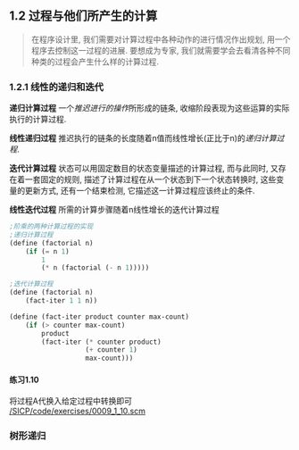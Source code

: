 ## 1.2 过程与他们所产生的计算
> 在程序设计里, 我们需要对计算过程中各种动作的进行情况作出规划, 用一个程序去控制这一过程的进展. 要想成为专家, 我们就需要学会去看清各种不同种类的过程会产生什么样的计算过程.  

### 1.2.1 线性的递归和迭代  
**递归计算过程** 一个*推迟进行的操作*所形成的链条, 收缩阶段表现为这些运算的实际执行的计算过程.  

**线性递归过程** 推迟执行的链条的长度随着n值而线性增长(正比于n)的*递归计算过程*.  

**迭代计算过程** 状态可以用固定数目的状态变量描述的计算过程, 而与此同时, 又存在着一套固定的规则, 描述了计算过程在从一个状态到下一个状态转换时, 这些变量的更新方式, 还有一个结束检测, 它描述这一计算过程应该终止的条件.  

**线性迭代过程** 所需的计算步骤随着n线性增长的迭代计算过程  

```lisp
;阶乘的两种计算过程的实现
;递归计算过程
(define (factorial n)
	(if (= n 1)
		1
		(* n (factorial (- n 1)))))

;迭代计算过程
(define (factorial n)
	(fact-iter 1 1 n))

(define (fact-iter product counter max-count)
	(if (> counter max-count)
		product
		(fact-iter (* counter product)
				   (+ counter 1)
				   max-count)))
```

#### 练习1.10  
将过程A代换入给定过程中转换即可  
[/SICP/code/exercises/0009_1_10.scm](#)

### 树形递归

